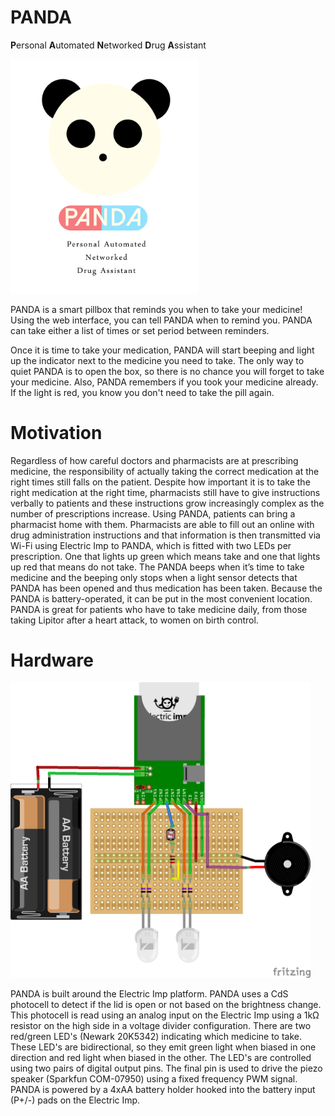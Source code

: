 # PANDA

**P**ersonal
**A**utomated
**N**etworked
**D**rug
**A**ssistant

<img src=/doc/PANDA.png width="300">

PANDA is a smart pillbox that reminds you when to take your medicine! Using the web interface, you can tell PANDA when to remind you. PANDA can take either a list of times or set period between reminders.

Once it is time to take your medication, PANDA will start beeping and light up the indicator next to the medicine you need to take. The only way to quiet PANDA is to open the box, so there is no chance you will forget to take your medicine. Also, PANDA remembers if you took your medicine already. If the light is red, you know you don't need to take the pill again.

# Motivation

Regardless of how careful doctors and pharmacists are at prescribing medicine, the responsibility of actually taking the correct medication at the right times still falls on the patient. Despite how important it is to take the right medication at the right time, pharmacists still have to give instructions verbally to patients and these instructions grow increasingly complex as the number of prescriptions increase. Using PANDA, patients can bring a pharmacist home with them. Pharmacists are able to fill out an online with drug administration instructions and that information is then transmitted via Wi-Fi using Electric Imp to PANDA, which is fitted with two LEDs per prescription. One that lights up green which means take and one that lights up red that means do not take. The PANDA beeps when it’s time to take medicine and the beeping only stops when a light sensor detects that PANDA has been opened and thus medication has been taken. Because the PANDA is battery-operated, it can be put in the most convenient location. PANDA is great for patients who have to take medicine daily, from those taking Lipitor after a heart attack, to women on birth control.

# Hardware

<img src=/doc/Schematic.png width="480">

PANDA is built around the Electric Imp platform. PANDA uses a CdS photocell to detect if the lid is open or not based on the brightness change. This photocell is read using an analog input on the Electric Imp using a 1kΩ resistor on the high side in a voltage divider configuration. There are two red/green LED's (Newark 20K5342) indicating which medicine to take. These LED's are bidirectional, so they emit green light when biased in one direction and red light when biased in the other. The LED's are controlled using two pairs of digital output pins. The final pin is used to drive the piezo speaker (Sparkfun COM-07950) using a fixed frequency PWM signal. PANDA is powered by a 4xAA battery holder hooked into the battery input (P+/-) pads on the Electric Imp.
